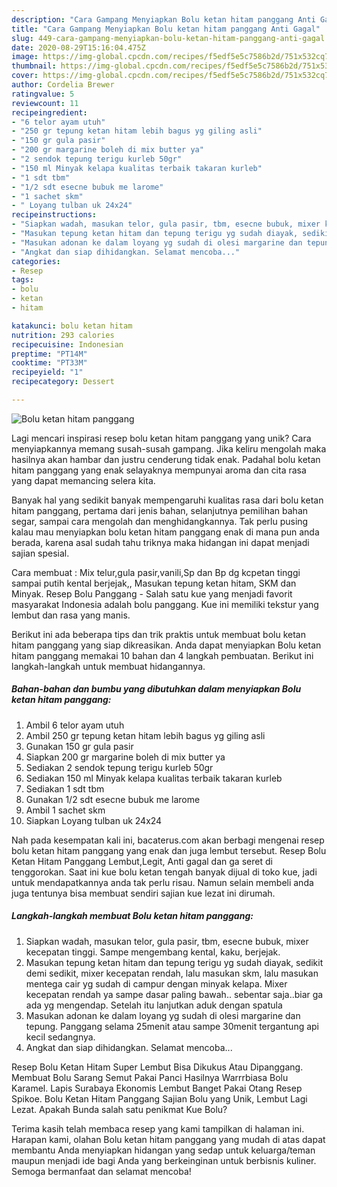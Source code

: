 ```yaml
---
description: "Cara Gampang Menyiapkan Bolu ketan hitam panggang Anti Gagal"
title: "Cara Gampang Menyiapkan Bolu ketan hitam panggang Anti Gagal"
slug: 449-cara-gampang-menyiapkan-bolu-ketan-hitam-panggang-anti-gagal
date: 2020-08-29T15:16:04.475Z
image: https://img-global.cpcdn.com/recipes/f5edf5e5c7586b2d/751x532cq70/bolu-ketan-hitam-panggang-foto-resep-utama.jpg
thumbnail: https://img-global.cpcdn.com/recipes/f5edf5e5c7586b2d/751x532cq70/bolu-ketan-hitam-panggang-foto-resep-utama.jpg
cover: https://img-global.cpcdn.com/recipes/f5edf5e5c7586b2d/751x532cq70/bolu-ketan-hitam-panggang-foto-resep-utama.jpg
author: Cordelia Brewer
ratingvalue: 5
reviewcount: 11
recipeingredient:
- "6 telor ayam utuh"
- "250 gr tepung ketan hitam lebih bagus yg giling asli"
- "150 gr gula pasir"
- "200 gr margarine boleh di mix butter ya"
- "2 sendok tepung terigu kurleb 50gr"
- "150 ml Minyak kelapa kualitas terbaik takaran kurleb"
- "1 sdt tbm"
- "1/2 sdt esecne bubuk me larome"
- "1 sachet skm"
- " Loyang tulban uk 24x24"
recipeinstructions:
- "Siapkan wadah, masukan telor, gula pasir, tbm, esecne bubuk, mixer kecepatan tinggi. Sampe mengembang kental, kaku, berjejak."
- "Masukan tepung ketan hitam dan tepung terigu yg sudah diayak, sedikit demi sedikit, mixer kecepatan rendah, lalu masukan skm, lalu masukan mentega cair yg sudah di campur dengan minyak kelapa. Mixer kecepatan rendah ya sampe dasar paling bawah.. sebentar saja..biar ga ada yg mengendap. Setelah itu lanjutkan aduk dengan spatula"
- "Masukan adonan ke dalam loyang yg sudah di olesi margarine dan tepung. Panggang selama 25menit atau sampe 30menit tergantung api kecil sedangnya."
- "Angkat dan siap dihidangkan. Selamat mencoba..."
categories:
- Resep
tags:
- bolu
- ketan
- hitam

katakunci: bolu ketan hitam 
nutrition: 293 calories
recipecuisine: Indonesian
preptime: "PT14M"
cooktime: "PT33M"
recipeyield: "1"
recipecategory: Dessert

---
```



![Bolu ketan hitam panggang](https://img-global.cpcdn.com/recipes/f5edf5e5c7586b2d/751x532cq70/bolu-ketan-hitam-panggang-foto-resep-utama.jpg)

Lagi mencari inspirasi resep bolu ketan hitam panggang yang unik? Cara menyiapkannya memang susah-susah gampang. Jika keliru mengolah maka hasilnya akan hambar dan justru cenderung tidak enak. Padahal bolu ketan hitam panggang yang enak selayaknya mempunyai aroma dan cita rasa yang dapat memancing selera kita.

Banyak hal yang sedikit banyak mempengaruhi kualitas rasa dari bolu ketan hitam panggang, pertama dari jenis bahan, selanjutnya pemilihan bahan segar, sampai cara mengolah dan menghidangkannya. Tak perlu pusing kalau mau menyiapkan bolu ketan hitam panggang enak di mana pun anda berada, karena asal sudah tahu triknya maka hidangan ini dapat menjadi sajian spesial.

Cara membuat : Mix telur,gula pasir,vanili,Sp dan Bp dg kcpetan tinggi sampai putih kental berjejak,, Masukan tepung ketan hitam, SKM dan Minyak. Resep Bolu Panggang - Salah satu kue yang menjadi favorit masyarakat Indonesia adalah bolu panggang. Kue ini memiliki tekstur yang lembut dan rasa yang manis.


Berikut ini ada beberapa tips dan trik praktis untuk membuat bolu ketan hitam panggang yang siap dikreasikan. Anda dapat menyiapkan Bolu ketan hitam panggang memakai 10 bahan dan 4 langkah pembuatan. Berikut ini langkah-langkah untuk membuat hidangannya.

<!--inarticleads1-->

##### Bahan-bahan dan bumbu yang dibutuhkan dalam menyiapkan Bolu ketan hitam panggang:

1. Ambil 6 telor ayam utuh
1. Ambil 250 gr tepung ketan hitam lebih bagus yg giling asli
1. Gunakan 150 gr gula pasir
1. Siapkan 200 gr margarine boleh di mix butter ya
1. Sediakan 2 sendok tepung terigu kurleb 50gr
1. Sediakan 150 ml Minyak kelapa kualitas terbaik takaran kurleb
1. Sediakan 1 sdt tbm
1. Gunakan 1/2 sdt esecne bubuk me larome
1. Ambil 1 sachet skm
1. Siapkan  Loyang tulban uk 24x24


Nah pada kesempatan kali ini, bacaterus.com akan berbagi mengenai resep bolu ketan hitam panggang yang enak dan juga lembut tersebut. Resep Bolu Ketan Hitam Panggang Lembut,Legit, Anti gagal dan ga seret di tenggorokan. Saat ini kue bolu ketan tengah banyak dijual di toko kue, jadi untuk mendapatkannya anda tak perlu risau. Namun selain membeli anda juga tentunya bisa membuat sendiri sajian kue lezat ini dirumah. 

<!--inarticleads2-->

##### Langkah-langkah membuat Bolu ketan hitam panggang:

1. Siapkan wadah, masukan telor, gula pasir, tbm, esecne bubuk, mixer kecepatan tinggi. Sampe mengembang kental, kaku, berjejak.
1. Masukan tepung ketan hitam dan tepung terigu yg sudah diayak, sedikit demi sedikit, mixer kecepatan rendah, lalu masukan skm, lalu masukan mentega cair yg sudah di campur dengan minyak kelapa. Mixer kecepatan rendah ya sampe dasar paling bawah.. sebentar saja..biar ga ada yg mengendap. Setelah itu lanjutkan aduk dengan spatula
1. Masukan adonan ke dalam loyang yg sudah di olesi margarine dan tepung. Panggang selama 25menit atau sampe 30menit tergantung api kecil sedangnya.
1. Angkat dan siap dihidangkan. Selamat mencoba...


Resep Bolu Ketan Hitam Super Lembut Bisa Dikukus Atau Dipanggang. Membuat Bolu Sarang Semut Pakai Panci Hasilnya Warrrbiasa Bolu Karamel. Lapis Surabaya Ekonomis Lembut Banget Pakai Otang Resep Spikoe. Bolu Ketan Hitam Panggang Sajian Bolu yang Unik, Lembut Lagi Lezat. Apakah Bunda salah satu penikmat Kue Bolu? 

Terima kasih telah membaca resep yang kami tampilkan di halaman ini. Harapan kami, olahan Bolu ketan hitam panggang yang mudah di atas dapat membantu Anda menyiapkan hidangan yang sedap untuk keluarga/teman maupun menjadi ide bagi Anda yang berkeinginan untuk berbisnis kuliner. Semoga bermanfaat dan selamat mencoba!
